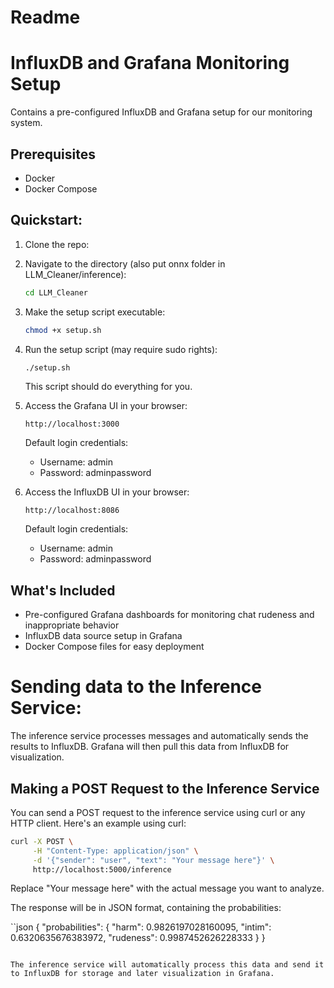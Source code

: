# Readme

# InfluxDB and Grafana Monitoring Setup

Contains a pre-configured InfluxDB and Grafana setup for our monitoring system. 

## Prerequisites

- Docker
- Docker Compose

## Quickstart:

1. Clone the repo:
2. Navigate to the directory (also put onnx folder in LLM_Cleaner/inference):
    
    ```bash
    cd LLM_Cleaner
    ```
    
3. Make the setup script executable:
    
    ```bash
    chmod +x setup.sh
    ```
    
4. Run the setup script (may require sudo rights):
    
    ```bash
    ./setup.sh
    ```
    
    This script should do everything for you.
    
5. Access the Grafana UI in your browser:
    
    ```
    http://localhost:3000
    ```
    
    Default login credentials:
    
    - Username: admin
    - Password: adminpassword
6. Access the InfluxDB UI in your browser:
    
    ```
    http://localhost:8086
    ```
    
    Default login credentials:
    
    - Username: admin
    - Password: adminpassword

## What's Included

- Pre-configured Grafana dashboards for monitoring chat rudeness and inappropriate behavior
- InfluxDB data source setup in Grafana
- Docker Compose files for easy deployment

# Sending data to the Inference Service:

The inference service processes messages and automatically sends the results to InfluxDB. Grafana will then pull this data from InfluxDB for visualization.

## Making a POST Request to the Inference Service

You can send a POST request to the inference service using curl or any HTTP client. Here's an example using curl:

```bash
curl -X POST \
     -H "Content-Type: application/json" \
     -d '{"sender": "user", "text": "Your message here"}' \
     http://localhost:5000/inference
```

Replace "Your message here" with the actual message you want to analyze.

The response will be in JSON format, containing the probabilities:

``json
{
  "probabilities": {
    "harm": 0.9826197028160095,
    "intim": 0.6320635676383972,
    "rudeness": 0.9987452626228333
  }
}
```

The inference service will automatically process this data and send it to InfluxDB for storage and later visualization in Grafana.
